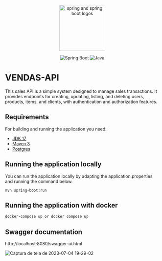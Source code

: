 <p align="center">
<img src="https://picocli.info/images/spring-boot.png" alt="spring and spring boot logos" height="150px">
</p>

<p align="center">
  <img src="https://img.shields.io/badge/spring--boot-3.0.1.RELEASE-brightgreen.svg" alt="Spring Boot">
  <img src="https://img.shields.io/badge/java-17-brightgreen.svg" alt="Java">
</p>

# VENDAS-API

This sales API is a simple system designed to manage sales transactions. It provides endpoints for creating, updating, listing, and deleting users, products, items, and clients, with authentication and authorization features.

## Requirements

For building and running the application you need:

- [JDK 17](https://www.oracle.com/java/technologies/downloads/#java17)
- [Maven 3](https://maven.apache.org)
- [Postgres](https://www.postgresql.org/)

## Running the application locally

You can run the application locally by adapting the application.properties and running the command below.

```shell
mvn spring-boot:run
```

## Running the application with docker
```bash
docker-compose up or docker compose up
```

## Swagger documentation

http://localhost:8080/swagger-ui.html

![Captura de tela de 2023-07-04 19-29-02](https://github.com/HenriqueDeveloper/Vendas-API/assets/70810148/e2fb495d-75e2-45fe-accf-f5b0d453ce7b)
